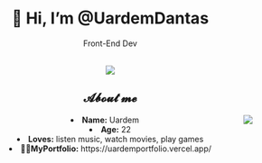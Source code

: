 <body>
  <center>
<h1 align="center"> 👋 Hi, I’m @UardemDantas</h1>
    <p align="center">Front-End Dev</p>
    
<br>
<div align="center">
 <img src="https://64.media.tumblr.com/4ac57db98021ffd3a4e6717dee097802/aa44282323a3c36a-66/s500x750/727356ce2f1c9fdf07998fcd735c32d83e30f05d.gif">
    </div>
    <div>
<h2 align="center">  𝓐𝓫𝓸𝓾𝓽 𝓶𝓮  </h2>
  <div align="center">
<img src="https://64.media.tumblr.com/d57b511186f98222510362c0b7480cca/726ba20609ba1deb-e7/s500x750/c865e3cc066099cd07422389e622a60b622728c7.gif" align="right">
  </div>
    <li>
 <b>Name:</b> Uardem</li>
<li>
<b>Age:</b> 22
</li>
<li>
<b>Loves:</b> listen music, watch movies, play games
</li>
 <li>
<b>👦🏻MyPortfolio:</b> https://uardemportfolio.vercel.app/
</li>
    </div>
  </center>
    </body>

